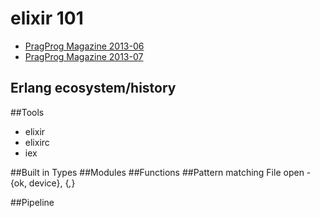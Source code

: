 # elixir 101

* [PragProg Magazine 2013-06](http://pragprog.com/magazines/2013-06/programming-elixir)
* [PragProg Magazine 2013-07](http://pragprog.com/magazines/2013-07/programming-elixir)

## Erlang ecosystem/history

##Tools
* elixir 
* elixirc
* iex

##Built in Types
##Modules
##Functions
##Pattern matching
File open - {ok, device}, {_,_}

##Pipeline

